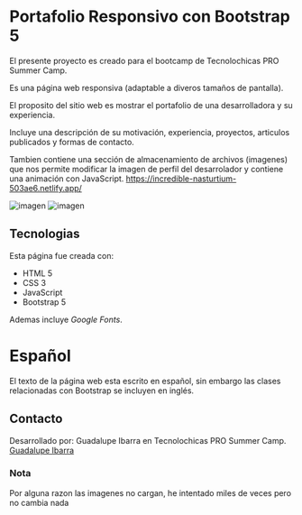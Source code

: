 # Portafolio Responsivo con Bootstrap 5

El presente proyecto es creado para el bootcamp de Tecnolochicas PRO Summer Camp.

Es una página web responsiva (adaptable a diveros tamaños de pantalla).

El proposito del sitio web es mostrar el portafolio de una desarrolladora y su experiencia.

Incluye una descripción de su motivación, experiencia, proyectos, articulos publicados y formas de contacto.

Tambien contiene una sección de almacenamiento de archivos (imagenes) que nos permite modificar la imagen de perfil del desarrolador y contiene una animación con JavaScript.
https://incredible-nasturtium-503ae6.netlify.app/

![imagen]("images/Pagina_web.png")
![imagen](Images/Pagina_web.png")

## Tecnologias

Esta página fue creada con:

- HTML 5
- CSS 3
- JavaScript
- Bootstrap 5

Ademas incluye *Google Fonts*.

# Español
El texto de la página web esta escrito en español, sin embargo las clases relacionadas con Bootstrap se incluyen en inglés.

## Contacto 

Desarrollado por: Guadalupe Ibarra en Tecnolochicas PRO Summer Camp.
[Guadalupe Ibarra](https://www.linkedin.com/in/guadalupe-ibarra-v%C3%A1zquez-b81114285/)

### Nota
Por alguna razon las imagenes no cargan, he intentado miles de veces pero no cambia nada
